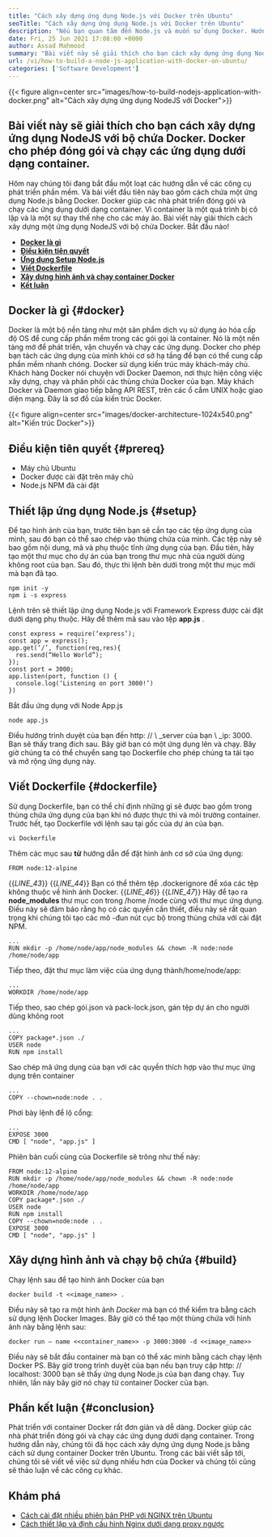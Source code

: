 ```yaml
---
title: "Cách xây dựng ứng dụng Node.js với Docker trên Ubuntu" 
seoTitle: "Cách xây dựng ứng dụng Node.js với Docker trên Ubuntu" 
description: "Nếu bạn quan tâm đến Node.js và muốn sử dụng Docker. Hướng dẫn này sẽ hướng dẫn bạn, làm thế nào để xây dựng một ứng dụng NodeJS với Docker." 
date: Fri, 25 Jun 2021 17:08:00 +0000
author: Assad Mahmood
summary: "Bài viết này sẽ giải thích cho bạn cách xây dựng ứng dụng NodeJS với bộ chứa Docker. Docker cho phép đóng gói và chạy các ứng dụng dưới dạng container." 
url: /vi/how-to-build-a-node-js-application-with-docker-on-ubuntu/
categories: ['Software Development']
---
```


{{< figure align=center src="images/how-to-build-nodejs-application-with-docker.png" alt="Cách xây dựng ứng dụng NodeJS với Docker">}}


## Bài viết này sẽ giải thích cho bạn cách xây dựng ứng dụng NodeJS với bộ chứa Docker. Docker cho phép đóng gói và chạy các ứng dụng dưới dạng container.
Hôm nay chúng tôi đang bắt đầu một loạt các hướng dẫn về các công cụ phát triển phần mềm. Và bài viết đầu tiên này bao gồm cách chứa một ứng dụng Node.js bằng Docker. Docker giúp các nhà phát triển đóng gói và chạy các ứng dụng dưới dạng container. Vì container là một quá trình bị cô lập và là một sự thay thế nhẹ cho các máy ảo. Bài viết này giải thích cách xây dựng một ứng dụng NodeJS với bộ chứa Docker. Bắt đầu nào!
* [ **Docker là gì** ][1]
* **[Điều kiện tiên quyết][2]** 
* [ **Ứng dụng Setup Node.js** ][3]
* [ **Viết Dockerfile** ][4]
* [ **Xây dựng hình ảnh và chạy container Docker** ][5]
* [ **Kết luận** ][6]

## Docker là gì {#docker}

Docker là một bộ nền tảng như một sản phẩm dịch vụ sử dụng ảo hóa cấp độ OS để cung cấp phần mềm trong các gói gọi là container. Nó là một nền tảng mở để phát triển, vận chuyển và chạy các ứng dụng. Docker cho phép bạn tách các ứng dụng của mình khỏi cơ sở hạ tầng để bạn có thể cung cấp phần mềm nhanh chóng.
Docker sử dụng kiến ​​trúc máy khách-máy chủ. Khách hàng Docker nói chuyện với Docker Daemon, nơi thực hiện công việc xây dựng, chạy và phân phối các thùng chứa Docker của bạn. Máy khách Docker và Daemon giao tiếp bằng API REST, trên các ổ cắm UNIX hoặc giao diện mạng. Đây là sơ đồ của kiến ​​trúc Docker.

{{< figure align=center src="images/docker-architecture-1024x540.png" alt="Kiến trúc Docker">}}


## Điều kiện tiên quyết {#prereq}

  * Máy chủ Ubuntu
  * Docker được cài đặt trên máy chủ
  * Node.js NPM đã cài đặt

## Thiết lập ứng dụng Node.js {#setup}

Để tạo hình ảnh của bạn, trước tiên bạn sẽ cần tạo các tệp ứng dụng của mình, sau đó bạn có thể sao chép vào thùng chứa của mình. Các tệp này sẽ bao gồm nội dung, mã và phụ thuộc tĩnh ứng dụng của bạn.
Đầu tiên, hãy tạo một thư mục cho dự án của bạn trong thư mục nhà của người dùng không root của bạn. Sau đó, thực thi lệnh bên dưới trong một thư mục mới mà bạn đã tạo.
```
npm init -y
npm i -s express
```
Lệnh trên sẽ thiết lập ứng dụng Node.js với Framework Express được cài đặt dưới dạng phụ thuộc. Hãy để thêm mã sau vào tệp **app.js** .
```
const express = require(‘express’);
const app = express();
app.get(‘/’, function(req,res){
  res.send(“Hello World”);
});
const port = 3000;
app.listen(port, function () {
  console.log(‘Listening on port 3000!’)
})
```
Bắt đầu ứng dụng với Node App.js
```
node app.js
```
Điều hướng trình duyệt của bạn đến http: // \ _server của bạn \ _ip: 3000. Bạn sẽ thấy trang đích sau.
Bây giờ bạn có một ứng dụng lên và chạy. Bây giờ chúng ta có thể chuyển sang tạo Dockerfile cho phép chúng ta tái tạo và mở rộng ứng dụng này.

## Viết Dockerfile {#dockerfile}

Sử dụng Dockerfile, bạn có thể chỉ định những gì sẽ được bao gồm trong thùng chứa ứng dụng của bạn khi nó được thực thi và môi trường container.
Trước hết, tạo Dockerfile với lệnh sau tại gốc của dự án của bạn.
```
vi Dockerfile
```
Thêm các mục sau **từ** hướng dẫn để đặt hình ảnh cơ sở của ứng dụng:
```
FROM node:12-alpine
```
{{_LINE_43_}}
{{_LINE_44_}}
    Bạn có thể thêm tệp .dockerignore để xóa các tệp không thuộc về hình ảnh Docker.
{{_LINE_46_}}
{{_LINE_47_}}
Hãy để tạo ra **node_modules** thư mục con trong /home /node cùng với thư mục ứng dụng. Điều này sẽ đảm bảo rằng họ có các quyền cần thiết, điều này sẽ rất quan trọng khi chúng tôi tạo các mô -đun nút cục bộ trong thùng chứa với cài đặt NPM.
```
...
RUN mkdir -p /home/node/app/node_modules && chown -R node:node /home/node/app
```
Tiếp theo, đặt thư mục làm việc của ứng dụng thành/home/node/app:
```
...
WORKDIR /home/node/app
```
Tiếp theo, sao chép gói.json và pack-lock.json, gán tệp dự án cho người dùng không root
```
...
COPY package*.json ./
USER node
RUN npm install
```
Sao chép mã ứng dụng của bạn với các quyền thích hợp vào thư mục ứng dụng trên container
```
...
COPY --chown=node:node . .
```
Phơi bày lệnh để lộ cổng:
```
...
EXPOSE 3000
CMD [ "node", "app.js" ]
```
Phiên bản cuối cùng của Dockerfile sẽ trông như thế này:
```
FROM node:12-alpine
RUN mkdir -p /home/node/app/node_modules && chown -R node:node /home/node/app
WORKDIR /home/node/app
COPY package*.json ./
USER node
RUN npm install
COPY --chown=node:node . .
EXPOSE 3000
CMD [ "node", "app.js" ]
```

## Xây dựng hình ảnh và chạy bộ chứa {#build}

Chạy lệnh sau để tạo hình ảnh Docker của bạn
```
docker build -t <<image_name>> .
```
Điều này sẽ tạo ra một hình ảnh _Docker_ mà bạn có thể kiểm tra bằng cách sử dụng lệnh Docker Images. Bây giờ có thể tạo một thùng chứa với hình ảnh này bằng lệnh sau:
```
docker run — name <<container_name>> -p 3000:3000 -d <<image_name>>
```
Điều này sẽ bắt đầu container mà bạn có thể xác minh bằng cách chạy lệnh Docker PS. Bây giờ trong trình duyệt của bạn nếu bạn truy cập http: // localhost: 3000 bạn sẽ thấy ứng dụng Node.js của bạn đang chạy. Tuy nhiên, lần này bây giờ nó chạy từ container Docker của bạn.

## Phần kết luận {#conclusion}

Phát triển với container Docker rất đơn giản và dễ dàng. Docker giúp các nhà phát triển đóng gói và chạy các ứng dụng dưới dạng container. Trong hướng dẫn này, chúng tôi đã học cách xây dựng ứng dụng Node.js bằng cách sử dụng container Docker trên Ubuntu. Trong các bài viết sắp tới, chúng tôi sẽ viết về việc sử dụng nhiều hơn của Docker và chúng tôi cũng sẽ thảo luận về các công cụ khác.

## Khám phá
  * [Cách cài đặt nhiều phiên bản PHP với NGINX trên Ubuntu][7]
  * [Cách thiết lập và định cấu hình Nginx dưới dạng proxy ngược][8]



[1]: #docker
[2]: #prereq
[3]: #setup
[4]: #dockerfile
[5]: #build
[6]: #conclusion
[7]: https://blog.containerize.com/web-server-solution-stack/how-to-install-multiple-php-versions-with-nginx-on-ubuntu/
[8]: https://blog.containerize.com/web-server-solution-stack/how-to-setup-and-configure-nginx-as-reverse-proxy/
